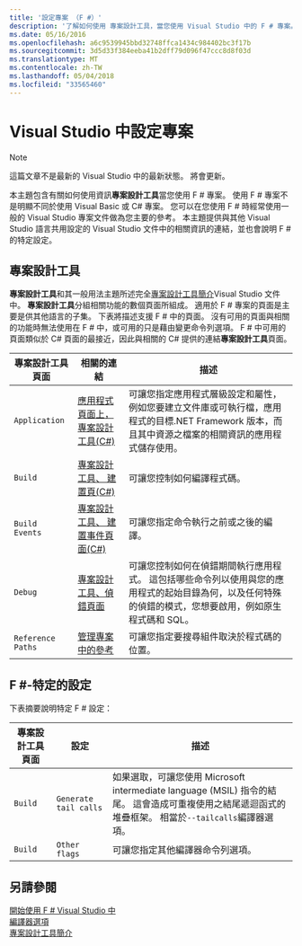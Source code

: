 ```yaml
---
title: '設定專案 （F #）'
description: '了解如何使用 專案設計工具，當您使用 Visual Studio 中的 F # 專案。'
ms.date: 05/16/2016
ms.openlocfilehash: a6c9539945bbd32748ffca1434c984402bc3f17b
ms.sourcegitcommit: 3d5d33f384eeba41b2dff79d096f47ccc8d8f03d
ms.translationtype: MT
ms.contentlocale: zh-TW
ms.lasthandoff: 05/04/2018
ms.locfileid: "33565460"
---
```

# <a name="configuring-projects-in-visual-studio"></a>Visual Studio 中設定專案

> [!NOTE]
這篇文章不是最新的 Visual Studio 中的最新狀態。  將會更新。

本主題包含有關如何使用資訊**專案設計工具**當您使用 F # 專案。 使用 F # 專案不是明顯不同於使用 Visual Basic 或 C# 專案。 您可以在您使用 F # 時經常使用一般的 Visual Studio 專案文件做為您主要的參考。 本主題提供與其他 Visual Studio 語言共用設定的 Visual Studio 文件中的相關資訊的連結，並也會說明 F # 的特定設定。

## <a name="project-designer"></a>專案設計工具
**專案設計工具**和其一般用法主題所述完全[專案設計工具簡介](https://msdn.microsoft.com/library/898dd854-c98d-430c-ba1b-a913ce3c73d7)Visual Studio 文件中。 **專案設計工具**分組相關功能的數個頁面所組成。 適用於 F # 專案的頁面是主要是供其他語言的子集。 下表將描述支援 F # 中的頁面。 沒有可用的頁面與相關的功能時無法使用在 F # 中，或可用的只是藉由變更命令列選項。 F # 中可用的頁面類似於 C# 頁面的最接近，因此與相關的 C# 提供的連結**專案設計工具**頁面。

|專案設計工具 頁面|相關的連結|描述|
|---------------------|-------------|-----------|
|`Application`|[應用程式 頁面上，專案設計工具&#40;C&#35;&#41;](https://msdn.microsoft.com/library/ms247046.aspx)|可讓您指定應用程式層級設定和屬性，例如您要建立文件庫或可執行檔，應用程式的目標.NET Framework 版本，而且其中資源之檔案的相關資訊的應用程式儲存使用。|
|`Build`|[專案設計工具、 建置頁&#40;C&#35;&#41;](https://msdn.microsoft.com/library/kb4wyys2.aspx)|可讓您控制如何編譯程式碼。|
|`Build Events`|[專案設計工具、 建置事件頁面&#40;C&#35;&#41;](https://msdn.microsoft.com/library/kb4wyys2.aspx)|可讓您指定命令執行之前或之後的編譯。|
|`Debug`|[專案設計工具、偵錯頁面](https://msdn.microsoft.com/library/2wcdezs5.aspx)|可讓您控制如何在偵錯期間執行應用程式。 這包括哪些命令列以使用與您的應用程式的起始目錄為何，以及任何特殊的偵錯的模式，您想要啟用，例如原生程式碼和 SQL。|
|`Reference Paths`|[管理專案中的參考](/visualstudio/ide/managing-references-in-a-project)|可讓您指定要搜尋組件取決於程式碼的位置。|

## <a name="f-specific-settings"></a>F #-特定的設定
下表摘要說明特定 F # 設定：

|專案設計工具 頁面|設定|描述|
|---------------------|-------|-----------|
|`Build`|`Generate tail calls`|如果選取，可讓您使用 Microsoft intermediate language (MSIL) 指令的結尾。 這會造成可重複使用之結尾遞迴函式的堆疊框架。 相當於`--tailcalls`編譯器選項。|
|`Build`|`Other flags`|可讓您指定其他編譯器命令列選項。|

## <a name="see-also"></a>另請參閱
 [開始使用 F # Visual Studio 中](../get-started/get-started-visual-studio.md)  
 [編譯器選項](../language-reference/compiler-options.md)  
 [專案設計工具簡介](https://msdn.microsoft.com/library/898dd854-c98d-430c-ba1b-a913ce3c73d7(v=vs.100))

